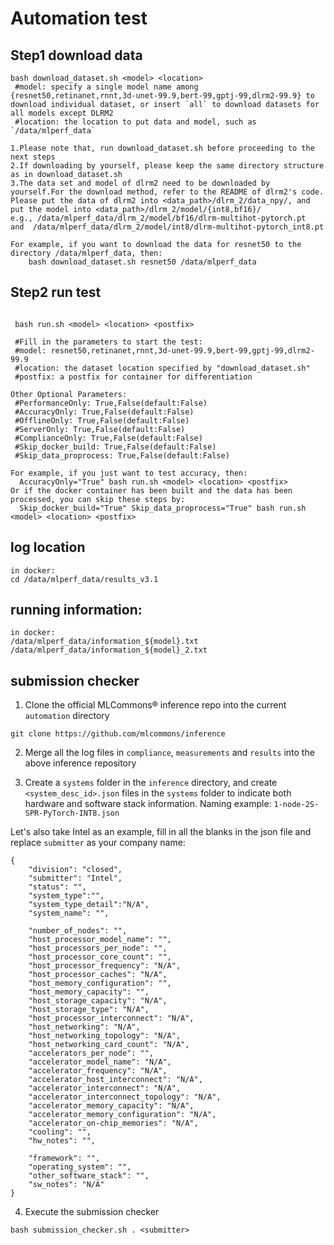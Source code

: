 # Automation test

## Step1 download data

```
bash download_dataset.sh <model> <location>
 #model: specify a single model name among {resnet50,retinanet,rnnt,3d-unet-99.9,bert-99,gptj-99,dlrm2-99.9} to download individual dataset, or insert `all` to download datasets for all models except DLRM2
 #location: the location to put data and model, such as `/data/mlperf_data`

1.Please note that, run download_dataset.sh before proceeding to the next steps
2.If downloading by yourself, please keep the same directory structure as in download_dataset.sh
3.The data set and model of dlrm2 need to be downloaded by yourself.For the download method, refer to the README of dlrm2's code.
Please put the data of dlrm2 into <data_path>/dlrm_2/data_npy/, and put the model into <data_path>/dlrm_2/model/{int8,bf16}/
e.g., /data/mlperf_data/dlrm_2/model/bf16/dlrm-multihot-pytorch.pt   and  /data/mlperf_data/dlrm_2/model/int8/dlrm-multihot-pytorch_int8.pt

For example, if you want to download the data for resnet50 to the directory /data/mlperf_data, then:
    bash download_dataset.sh resnet50 /data/mlperf_data

```

## Step2 run test

```

 bash run.sh <model> <location> <postfix>
  
 #Fill in the parameters to start the test:
 #model: resnet50,retinanet,rnnt,3d-unet-99.9,bert-99,gptj-99,dlrm2-99.9
 #location: the dataset location specified by "download_dataset.sh"
 #postfix: a postfix for container for differentiation

Other Optional Parameters:
 #PerformanceOnly: True,False(default:False)
 #AccuracyOnly: True,False(default:False)
 #OfflineOnly: True,False(default:False)
 #ServerOnly: True,False(default:False)
 #ComplianceOnly: True,False(default:False)
 #Skip_docker_build: True,False(default:False)
 #Skip_data_proprocess: True,False(default:False)

For example, if you just want to test accuracy, then:
  AccuracyOnly="True" bash run.sh <model> <location> <postfix>
Or if the docker container has been built and the data has been processed, you can skip these steps by:
  Skip_docker_build="True" Skip_data_proprocess="True" bash run.sh <model> <location> <postfix>

```

## log location

```
in docker:
cd /data/mlperf_data/results_v3.1

```

## running information:

```
in docker:
/data/mlperf_data/information_${model}.txt
/data/mlperf_data/information_${model}_2.txt
```

## submission checker
1. Clone the official MLCommons® inference repo into the current `automation` directory

```
git clone https://github.com/mlcommons/inference
```

2. Merge all the log files in `compliance`, `measurements` and `results` into the above inference repository

3. Create a `systems` folder in the `inference` directory, and create `<system_desc_id>.json` files in the `systems` folder to indicate both hardware and software stack information. Naming example: `1-node-2S-SPR-PyTorch-INT8.json`

Let's also take Intel as an example, fill in all the blanks in the json file and replace `submitter` as your company name:


```
{
    "division": "closed",
    "submitter": "Intel",
    "status": "",
    "system_type":"",
    "system_type_detail":"N/A",
    "system_name": "",

    "number_of_nodes": "",
    "host_processor_model_name": "",
    "host_processors_per_node": "",
    "host_processor_core_count": "",
    "host_processor_frequency": "N/A",
    "host_processor_caches": "N/A",
    "host_memory_configuration": "",
    "host_memory_capacity": "",
    "host_storage_capacity": "N/A",
    "host_storage_type": "N/A",
    "host_processor_interconnect": "N/A",
    "host_networking": "N/A",
    "host_networking_topology": "N/A",
    "host_networking_card_count": "N/A",
    "accelerators_per_node": "",
    "accelerator_model_name": "N/A",
    "accelerator_frequency": "N/A",
    "accelerator_host_interconnect": "N/A",
    "accelerator_interconnect": "N/A",
    "accelerator_interconnect_topology": "N/A",
    "accelerator_memory_capacity": "N/A",
    "accelerator_memory_configuration": "N/A",
    "accelerator_on-chip_memories": "N/A",
    "cooling": "",
    "hw_notes": "",

    "framework": "",
    "operating_system": "",
    "other_software_stack": "",
    "sw_notes": "N/A"
}
```

4. Execute the submission checker

```
bash submission_checker.sh . <submitter> 
```
